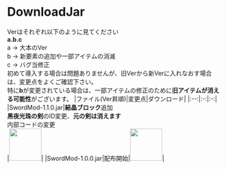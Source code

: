 # DownloadJar
Verはそれぞれ以下のように見てください<br>
**a.b.c**<br>
a -> 大本のVer<br>
b -> 新要素の追加や一部アイテムの消滅<br>
c -> バグ当修正<br>
初めて導入する場合は問題ありませんが、旧Verから新Verに入れなおす場合は、変更点をよくご確認下さい。<br>
特に**b**が変更されている場合は、一部アイテムの修正のために**旧アイテムが消える可能性**がございます。
|ファイル(Ver昇順)|変更点|ダウンロード|
|:--:|:-:|:-:|
|SwordMod-1.1.0.jar|**結晶ブロック**追加<br>**黒夜光珠の剣**のID変更、**元の剣は消えます**<br>内部コードの変更<br>|[<img src="http://dollsent.jp/wp-content/uploads/2010/11/botton.png" width=75>](https://github.com/Sakuraga200323/-Mod-/raw/main/Mods/1.12.2/SwordMod/SwordMod-1.1.0.jar)|
|SwordMod-1.0.0.jar|配布開始|[<img src="http://dollsent.jp/wp-content/uploads/2010/11/botton.png" width=75>](https://github.com/Sakuraga200323/-Mod-/raw/main/Mods/1.12.2/SwordMod/SwordMod-1.0.0.jar)|

